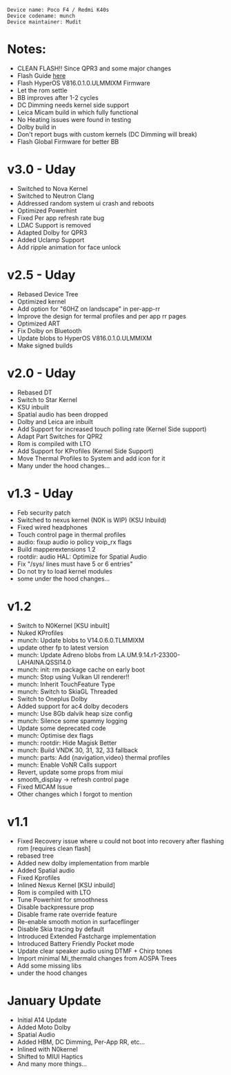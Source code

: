  ```
Device name: Poco F4 / Redmi K40s
Device codename: munch
Device maintainer: Mudit
```

# Notes:
- CLEAN FLASH!! Since QPR3 and some major changes
- Flash Guide [here](https://github.com/Project-PixelStar/official_devices/blob/14/instructions/munch.md)
- Flash HyperOS V816.0.1.0.ULMMIXM Firmware
- Let the rom settle
- BB improves after 1-2 cycles
- DC Dimming needs kernel side support
- Leica Micam build in which fully functional
- No Heating issues were found in testing
- Dolby build in
- Don't report bugs with custom kernels (DC Dimming will break)
- Flash Global Firmware for better BB

# v3.0 - Uday
- Switched to Nova Kernel 
- Switched to Neutron Clang
- Addressed random system ui crash and reboots
- Optimized Powerhint
- Fixed Per app refresh rate bug
- LDAC Support is removed
- Adapted Dolby for QPR3
- Added Uclamp Support
- Add ripple animation for face unlock

# v2.5 - Uday
- Rebased Device Tree 
- Optimized kernel
- Add option for "60HZ on landscape" in per-app-rr
- Improve the design for termal profiles and per app rr pages
- Optimized ART 
- Fix Dolby on Bluetooth
- Update blobs to HyperOS V816.0.1.0.ULMMIXM
- Make signed builds

# v2.0 - Uday
- Rebased DT
- Switch to Star Kernel
- KSU inbuilt
- Spatial audio has been dropped
- Dolby and Leica are inbuilt
- Add Support for increased touch polling rate (Kernel Side support)
- Adapt Part Switches for QPR2
- Rom is compiled with LTO 
- Add Support for KProfiles (Kernel Side Support) 
- Move Thermal Profiles to System and add icon for it
- Many under the hood changes...

# v1.3 - Uday
- Feb security patch
- Switched to nexus kernel (N0K is WIP) (KSU Inbuild)
- Fixed wired headphones
- Touch control page in thermal profiles
- audio: fixup audio io policy voip_rx flags
- Build mapperextensions 1.2
- rootdir: audio HAL: Optimize for Spatial Audio
- Fix "/sys/ lines must have 5 or 6 entries"
- Do not try to load kernel modules
- some under the hood changes... 

# v1.2
- Switch to N0Kernel [KSU inbuilt]
- Nuked KProfiles
- munch: Update blobs to V14.0.6.0.TLMMIXM 
- update other fp to latest version
- munch: Update Adreno blobs from LA.UM.9.14.r1-23300-LAHAINA.QSSI14.0
- munch: init: rm package cache on early boot
- munch: Stop using Vulkan UI renderer!! 
- munch: Inherit TouchFeature Type
- munch: Switch to SkiaGL Threaded
- Switch to Oneplus Dolby
- Added support for ac4 dolby decoders
- munch: Use 8Gb dalvik heap size config
- munch: Silence some spammy logging
- Update some deprecated code
- munch: Optimise dex flags
- munch: rootdir: Hide Magisk Better
- munch: Build VNDK 30, 31, 32, 33 fallback
- munch: parts: Add {navigation,video} thermal profiles
- munch: Enable VoNR Calls support
- Revert, update some props from miui
- smooth_display -> refresh control page
- Fixed MICAM Issue
- Other changes which I forgot to mention

# v1.1 
- Fixed Recovery issue where u could not boot into recovery after flashing rom [requires clean flash]
- rebased tree
- Added new dolby implementation from marble
- Added Spatial audio 
- Fixed Kprofiles
- Inlined Nexus Kernel  [KSU inbuild]
- Rom is compiled with LTO 
- Tune Powerhint for smoothness
- Disable backpressure prop
- Disable frame rate override feature
- Re-enable smooth motion in surfaceflinger
- Disable Skia tracing by default
- Introduced Extended Fastcharge implementation
- Introduced Battery Friendly Pocket mode
- Update clear speaker audio using DTMF + Chirp tones
- Import minimal Mi_thermald changes from AOSPA Trees
- Add some missing libs 
- under the hood changes

# January Update
- Initial A14 Update
- Added Moto Dolby
- Spatial Audio
- Added HBM, DC Dimming, Per-App RR, etc...
- Inlined with N0kernel
- Shifted to MIUI Haptics
- And many more things...

